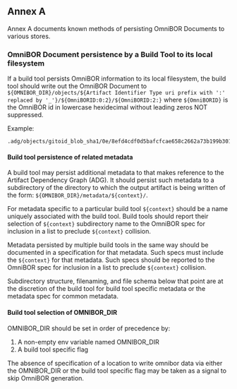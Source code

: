## Annex A

Annex A documents known methods of persisting OmniBOR Documents to various stores.
### OmniBOR Document persistence by a Build Tool to its local filesystem

If a build tool persists OmniBOR information to its local filesystem, the build tool should write out the OmniBOR Document to ```${OMNIBOR_DIR}/objects/${Artifact Identifier Type uri prefix with ':' replaced by '_'}/${OmniBORID:0:2}/${OmniBORID:2:}``` where ```${OmniBORID}``` is the OmniBOR id in lowercase hexidecimal without leading zeros NOT suppressed.

Example:

```
.adg/objects/gitoid_blob_sha1/0e/8efd4cdf0d5bafcfcae658c2662a73b199b301
```

#### Build tool persistence of related metadata

A build tool may persist additional metadata to that makes reference to the Artifact Dependency Graph (ADG).
It should persist such metadata to a subdirectory of the directory to which the output artifact is being written of the form: ```${OMNIBOR_DIR}/metadata/${context}/```.  

For metadata specific to a particular build tool ```${context}``` should be a name uniquely associated with the build tool.  Build tools should report their selection of ```${context}``` subdirectory name to the OmniBOR spec for inclusion in a list to preclude ```${context}``` collision.

Metadata persisted by multiple build tools in the same way should be documented in a specification for that metadata.  Such specs must include the ```${context}``` for that metadata.  Such specs should be reported to the OmniBOR spec for inclusion in a list to preclude ```${context}``` collision.

Subdirectory structure, filenaming, and file schema below that point are at the discretion of the build tool for build tool specific metadata or the metadata spec for common metadata.

#### Build tool selection of OMNIBOR_DIR

OMNIBOR_DIR should be set in order of precedence by:
1.  A non-empty env variable named OMNIBOR_DIR
2.  A build tool specific flag

The absence of specification of a location to write omnibor data via either the OMNIBOR_DIR or the build tool specific flag  may be taken as a signal to skip OmniBOR generation.
